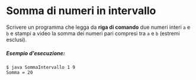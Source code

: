# Somma di numeri in intervallo

Scrivere un programma che legga da **riga di comando** due numeri interi `a` e `b` e stampi a video la somma dei numeri pari compresi tra `a` e `b` (estremi esclusi).

##### Esempio d'esecuzione:

```text
$ java SommaIntervallo 1 9
Somma = 20
```
